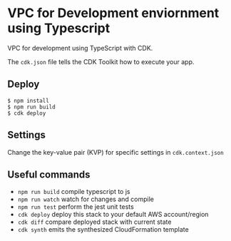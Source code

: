 # VPC for Development enviornment using Typescript

VPC for development using TypeScript with CDK.

The `cdk.json` file tells the CDK Toolkit how to execute your app.

## Deploy

```
$ npm install
$ npm run build
$ cdk deploy
```

## Settings

Change the key-value pair (KVP) for specific settings in `cdk.context.json`

## Useful commands

 * `npm run build`   compile typescript to js
 * `npm run watch`   watch for changes and compile
 * `npm run test`    perform the jest unit tests
 * `cdk deploy`      deploy this stack to your default AWS account/region
 * `cdk diff`        compare deployed stack with current state
 * `cdk synth`       emits the synthesized CloudFormation template
